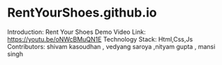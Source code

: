 # RentYourShoes.github.io



Introduction:      Rent Your Shoes
Demo Video Link:   https://youtu.be/oNWcBMuQN1E
Technology Stack:  Html,Css,Js
Contributors:      shivam kasoudhan , vedyang saroya ,nityam gupta , mansi singh

                    
         
